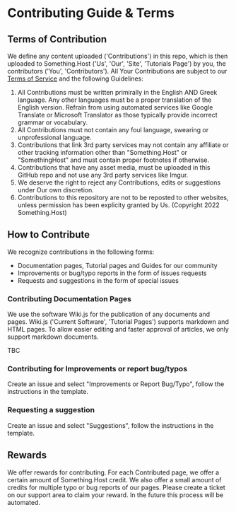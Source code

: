 # Contributing Guide & Terms

## Terms of Contribution 

We define any content uploaded ('Contributions') in this repo, which is then uploaded to Something.Host ('Us', 'Our', 'Site', 'Tutorials Page') by you, the contributors ('You', 'Contributors'). All Your Contributions are subject to our [Terms of Service](https://something.host/en/legal/terms-of-service) and the following Guidelines: 
1. All Contributions must be written primirally in the English AND Greek language. Any other languages must be a proper translation of the English version. Refrain from using automated services like Google Translate or Microsoft Translator as those typically provide incorrect grammar or vocabulary. 
2. All Contributions must not contain any foul language, swearing or unprofessional language. 
3. Contributions that link 3rd party services may not contain any affiliate or other tracking information other than "Something.Host" or "SomethingHost" and must contain proper footnotes if otherwise. 
4. Contributions that have any asset media, must be uploaded in this GitHub repo and not use any 3rd party services like Imgur.
5. We deserve the right to reject any Contributions, edits or suggestions under Our own discretion.
6. Contributions to this repository are not to be reposted to other websites, unless permission has been explicity granted by Us. (Copyright 2022 Something.Host)

## How to Contribute

We recognize contributions in the following forms:
- Documentation pages, Tutorial pages and Guides for our community
- Improvements or bug/typo reports in the form of issues requests
- Requests and suggestions in the form of special issues 

### Contributing Documentation Pages

We use the software Wiki.js for the publication of any documents and pages. Wiki.js ('Current Software', 'Tutorial Pages') supports markdown and HTML pages. To allow easier editing and faster approval of articles, we only support markdown documents. 

TBC

### Contributing for Improvements or report bug/typos 

Create an issue and select "Improvements or Report Bug/Typo", follow the instructions in the template. 

### Requesting a suggestion 

Create an issue and select "Suggestions", follow the instructions in the template. 

## Rewards 

We offer rewards for contributing. For each Contributed page, we offer a certain amount of Something.Host credit. We also offer a small amount of credits for multiple typo or bug reports of our pages. Please create a ticket on our support area to claim your reward. In the future this process will be automated. 